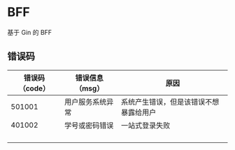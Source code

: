 # BFF
基于 Gin 的 BFF

## 错误码

| **错误码（code）** | **错误信息（msg）** | **原因**                               |
| ------------------ | ------------------- | -------------------------------------- |
| 501001             | 用户服务系统异常    | 系统产生错误，但是该错误不想暴露给用户 |
| 401002             | 学号或密码错误      | 一站式登录失败                         |
|                    |                     |                                        |
|                    |                     |                                        |
|                    |                     |                                        |
|                    |                     |                                        |

